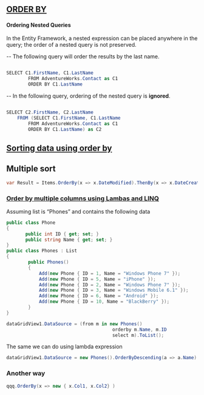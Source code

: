 #
## [ORDER BY](https://msdn.microsoft.com/en-us/library/bb399723(v=vs.110).aspx)
#### Ordering Nested Queries
In the Entity Framework, a nested expression can be placed anywhere in the query; the order of a nested query is not preserved.

-- The following query will order the results by the last name.  
```C#

SELECT C1.FirstName, C1.LastName  
        FROM AdventureWorks.Contact as C1  
        ORDER BY C1.LastName  
```
-- In the following query, ordering of the nested query is **ignored**.  
```C#

SELECT C2.FirstName, C2.LastName  
    FROM (SELECT C1.FirstName, C1.LastName  
        FROM AdventureWorks.Contact as C1  
        ORDER BY C1.LastName) as C2  
```
## [Sorting data using order by](https://msdn.microsoft.com/en-us/library/cc716784(v=vs.100).aspx)

## Multiple sort 
```C#
var Result = Items.OrderBy(x => x.DateModified).ThenBy(x => x.DateCreated);
```
### [Order by multiple columns using Lambas and LINQ](https://dzone.com/articles/how-order-multiple-columns)
Assuming  list is “Phones” and contains the following data
```C#
public class Phone
{
       public int ID { get; set; }
       public string Name { get; set; }
}
public class Phones : List
{
        public Phones()
        {
            Add(new Phone { ID = 1, Name = "Windows Phone 7" });
            Add(new Phone { ID = 5, Name = "iPhone" });
            Add(new Phone { ID = 2, Name = "Windows Phone 7" });
            Add(new Phone { ID = 3, Name = "Windows Mobile 6.1" });
            Add(new Phone { ID = 6, Name = "Android" });
            Add(new Phone { ID = 10, Name = "BlackBerry" });
        }
}
```
```C#
dataGridView1.DataSource = (from m in new Phones()
                                       orderby m.Name, m.ID
                                       select m).ToList();
```
The same we can do using lambda expression
```C#
dataGridView1.DataSource = new Phones().OrderByDescending(a => a.Name).ThenByDescending(a => a.ID).ToList();
```

### Another way
```C#
qqq.OrderBy(x => new { x.Col1, x.Col2} )
```
